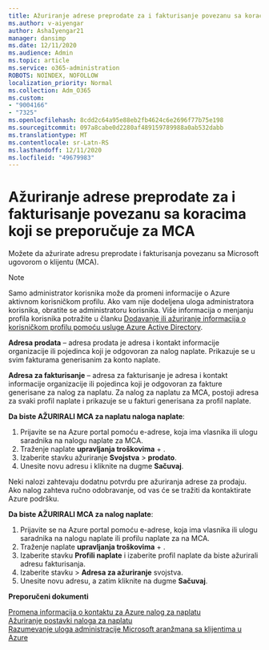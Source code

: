 ```yaml
---
title: Ažuriranje adrese preprodate za i fakturisanje povezanu sa koracima koji se preporučuje za MCA
ms.author: v-aiyengar
author: AshaIyengar21
manager: dansimp
ms.date: 12/11/2020
ms.audience: Admin
ms.topic: article
ms.service: o365-administration
ROBOTS: NOINDEX, NOFOLLOW
localization_priority: Normal
ms.collection: Adm_O365
ms.custom:
- "9004166"
- "7325"
ms.openlocfilehash: 8cdd2c64a95e88eb2fb4624c6e2696f77b75e198
ms.sourcegitcommit: 097a8cabe0d2280af489159789988a0ab532dabb
ms.translationtype: MT
ms.contentlocale: sr-Latn-RS
ms.lasthandoff: 12/11/2020
ms.locfileid: "49679983"
---
```

# <a name="update-sold-to-and-bill-to-address-associated-to-your-mca---recommended-steps"></a>Ažuriranje adrese preprodate za i fakturisanje povezanu sa koracima koji se preporučuje za MCA

Možete da ažurirate adresu preprodate i fakturisanja povezanu sa Microsoft ugovorom o klijentu (MCA). 

> [!NOTE]
> Samo administrator korisnika može da promeni informacije o Azure aktivnom korisničkom profilu. Ako vam nije dodeljena uloga administratora korisnika, obratite se administratoru korisnika. Više informacija o menjanju profila korisnika potražite u članku [Dodavanje ili ažuriranje informacija o korisničkom profilu pomoću usluge Azure Active Directory](https://docs.microsoft.com/azure/active-directory/fundamentals/active-directory-users-profile-azure-portal).

**Adresa prodata** – adresa prodata je adresa i kontakt informacije organizacije ili pojedinca koji je odgovoran za nalog naplate. Prikazuje se u svim fakturama generisanim za konto naplate.

**Adresa za fakturisanje** – adresa za fakturisanje je adresa i kontakt informacije organizacije ili pojedinca koji je odgovoran za fakture generisane za nalog za naplatu. Za nalog za naplatu za MCA, postoji adresa za svaki profil naplate i prikazuje se u fakturi generisana za profil naplate.

**Da biste AŽURIRALI MCA za naplatu naloga naplate**:

1. Prijavite se na Azure portal pomoću e-adrese, koja ima vlasnika ili ulogu saradnika na nalogu naplate za MCA.
1. Traženje naplate **upravljanja troškovima**  +  .
1. Izaberite stavku ažuriranje **Svojstva**  >  **prodato**.
1. Unesite novu adresu i kliknite na dugme **Sačuvaj**.

Neki nalozi zahtevaju dodatnu potvrdu pre ažuriranja adrese za prodaju. Ako nalog zahteva ručno odobravanje, od vas će se tražiti da kontaktirate Azure podršku.

**Da biste AŽURIRALI MCA za nalog naplate**: 

1. Prijavite se na Azure portal pomoću e-adrese, koja ima vlasnika ili ulogu saradnika na nalogu naplate ili profilu naplate za na MCA.
1. Traženje naplate **upravljanja troškovima**  +  .
1. Izaberite stavku **Profili naplate** i izaberite profil naplate da biste ažurirali adresu fakturisanja.
1. Izaberite stavku  >  **Adresa za ažuriranje** svojstva.
1. Unesite novu adresu, a zatim kliknite na dugme **Sačuvaj**.

**Preporučeni dokumenti**

[Promena informacija o kontaktu za Azure nalog za naplatu](https://docs.microsoft.com/azure/cost-management-billing/manage/change-azure-account-profile)   
[Ažuriranje postavki naloga za naplatu](https://docs.microsoft.com/microsoft-store/update-microsoft-store-for-business-account-settings)  
[Razumevanje uloga administracije Microsoft aranžmana sa klijentima u Azure](https://docs.microsoft.com/azure/cost-management-billing/manage/understand-mca-roles)